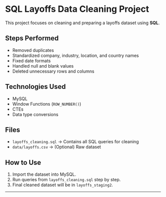 # SQL Layoffs Data Cleaning Project

This project focuses on cleaning and preparing a layoffs dataset using **SQL**.  

## Steps Performed
- Removed duplicates
- Standardized company, industry, location, and country names
- Fixed date formats
- Handled null and blank values
- Deleted unnecessary rows and columns

## Technologies Used
- MySQL
- Window Functions (`ROW_NUMBER()`)
- CTEs
- Data type conversions

## Files
- `layoffs_cleaning.sql` → Contains all SQL queries for cleaning
- `data/layoffs.csv` → (Optional) Raw dataset

## How to Use
1. Import the dataset into MySQL.
2. Run queries from `layoffs_cleaning.sql` step by step.
3. Final cleaned dataset will be in `layoffs_staging2`.

---
